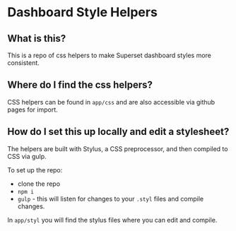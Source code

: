 # Dashboard Style Helpers

## What is this?

This is a repo of css helpers to make Superset dashboard styles more consistent.

## Where do I find the css helpers?

CSS helpers can be found in `app/css` and are also accessible via github pages for import.

## How do I set this up locally and edit a stylesheet?

The helpers are built with Stylus, a CSS preprocessor, and then compiled to CSS via gulp.

To set up the repo:

* clone the repo
* `npm i`
* `gulp` - this will listen for changes to your `.styl` files and compile changes. 

In `app/styl` you will find the stylus files where you can edit and compile.
